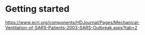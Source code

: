 # Getting started
https://www.ecri.org/components/HDJournal/Pages/Mechanical-Ventilation-of-SARS-Patients-2003-SARS-Outbreak.aspx?tab=2
